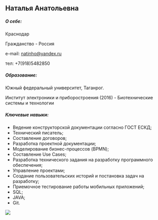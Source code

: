 ## Наталья Анатольевна

##### О себе:

Краснодар

Гражданство - Россия

e-mail: natinho@yandex.ru

тел: +7(918)5482850

##### Образование:

Южный федеральный университет, Таганрог.

Институт электроники и приборостроения (2016) - Биотехнические системы и технологии

##### Ключевые навыки:

* Ведение конструкторской документации согласно ГОСТ ЕСКД;
* Технический писатель;
* Составление договоров;
* Разработка проектной документации;
* Моделирование бизнес-процессов (BPMN);
* Составление Use Cases;
* Разработка технического задания на разработку программного обеспечения;
* Управление проектами;
* Создание пользовательских историй и постановка задач на разработку;
* Приемочное тестирование работы мобильных приложений;
* SQL;
* JAVA;
* Git.

![](//img/photo_2021-11-23_15-35-58.jpg)